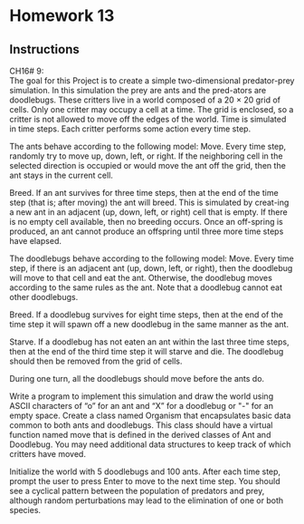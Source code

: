 # Homework 13

## Instructions

CH16# 9:  
The goal for this Project is to create a simple two-dimensional predator-prey simulation. In this simulation the prey are ants and the pred-ators are doodlebugs. These critters live in a world composed of a 20 × 20 grid of cells. Only one critter may occupy a cell at a time. The grid is  enclosed, so a critter is not allowed to move off the edges of the world. Time is simulated in time steps. Each critter performs some action every time step.

The ants behave according to the following model:
Move. Every time step, randomly try to move up, down, left, or right. If the neighboring cell in the selected direction is occupied or would move the ant off the grid, then the ant stays in the current cell.

Breed. If an ant survives for three time steps, then at the end of the time step (that is; after moving) the ant will breed. This is simulated by creat-ing a new ant in an adjacent (up, down, left, or right) cell that is empty. If there is no empty cell available, then no breeding occurs. Once an off-spring is produced, an ant cannot produce an offspring until three more time steps have elapsed.

The doodlebugs behave according to the following model:
Move. Every time step, if there is an adjacent ant (up, down, left, or right), then the doodlebug will move to that cell and eat the ant. Otherwise, the doodlebug moves according to the same rules as the ant. Note that a doodlebug cannot eat other doodlebugs.

Breed. If a doodlebug survives for eight time steps, then at the end of the time step it will spawn off a new doodlebug in the same manner as the ant.

Starve. If a doodlebug has not eaten an ant within the last three time steps, then at the end of the third time step it will starve and die. The doodlebug should then be removed from the grid of cells.

During one turn, all the doodlebugs should move before the ants do.

Write a program to implement this simulation and draw the world using ASCII characters of “o” for an ant and “X” for a doodlebug or "-" for an empty space. Create a class named Organism that encapsulates basic data common to both ants and doodlebugs. This class should have a virtual function named move that is defined in the derived classes of Ant and Doodlebug. You may need additional data structures to keep track of which critters have moved.

Initialize the world with 5 doodlebugs and 100 ants. After each time step, prompt the user to press Enter to move to the next time step. You should see a cyclical pattern between the population of predators and prey, although random perturbations may lead to the elimination of one or both species.

